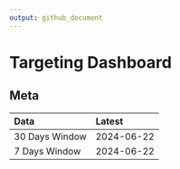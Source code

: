 ```yaml
---
output: github_document
---
```


# Targeting Dashboard



## Meta


|Data           |Latest     |
|:--------------|:----------|
|30 Days Window |2024-06-22 |
|7 Days Window  |2024-06-22 |

